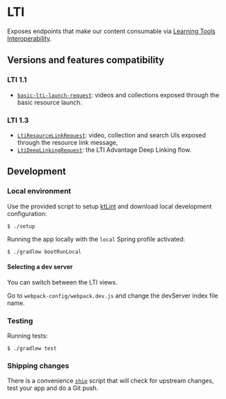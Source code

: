 # LTI

Exposes endpoints that make our content consumable via [Learning Tools Interoperability](https://www.imsglobal.org/activity/learning-tools-interoperability).

## Versions and features compatibility

### LTI 1.1

- [`basic-lti-launch-request`](https://www.imsglobal.org/specs/ltiv1p1/implementation-guide): videos and collections exposed through the basic resource launch.


### LTI 1.3

- [`LtiResourceLinkRequest`](http://www.imsglobal.org/spec/lti/v1p3): video, collection and search UIs exposed through the resource link message,
- [`LtiDeepLinkingRequest`](http://www.imsglobal.org/spec/lti-dl/v2p0): the LTI Advantage Deep Linking flow.

## Development

### Local environment

Use the provided script to setup [ktLint](https://ktlint.github.io) and download local development configuration:

```
$ ./setup
```

Running the app locally with the `local` Spring profile activated:

```
$ ./gradlew bootRunLocal
```

#### Selecting a dev server

You can switch between the LTI views.

Go to `webpack-config/webpack.dev.js` and change the devServer index file name.

### Testing

Running tests:

```
$ ./gradlew test
```

### Shipping changes

There is a convenience [`ship`](./ship) script that will check for upstream changes, test your app and do a Git push.
